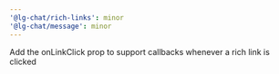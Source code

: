 ```yaml
---
'@lg-chat/rich-links': minor
'@lg-chat/message': minor
---
```


Add the onLinkClick prop to support callbacks whenever a rich link is clicked
